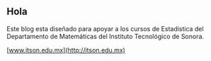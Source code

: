 
## Hola

Este blog esta diseñado para apoyar a los cursos de Estadística del Departamento de Matemáticas del 
Instituto Tecnológico de Sonora.

[www.itson.edu.mx](http://itson.edu.mx)
